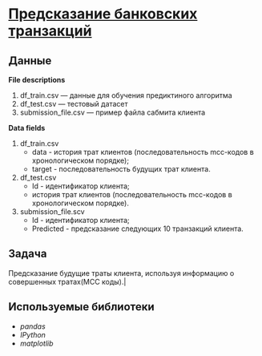 # [Предсказание банковских транзакций](https://github.com/observer012/pet_projects/blob/main/kaggle%20Alfa-bank/Alfa_task.ipynb)


## Данные

**File descriptions**</br>
1. df_train.csv — данные для обучения предиктиного алгоритма
2. df_test.csv — тестовый датасет
3. submission_file.csv — пример файла сабмита клиента

**Data fields** </br>
1. df_train.csv
   - data - история трат клиентов (последовательность mcc-кодов в хронологическом порядке);
   - target - последовательность будущих трат клиента.
3. df_test.csv
   - Id - идентификатор клиента;
   - история трат клиентов (последовательность mcc-кодов в хронологическом порядке). 
5. submission_file.scv
   - Id - идентификатор клиента;
   - Predicted - предсказание следующих 10 транзакций клиента.



## Задача

Предсказание будущие траты клиента, используя информацию о совершенных тратах(MCC коды).|

## Используемые библиотеки
- *pandas*
- *IPython*
- *matplotlib*




